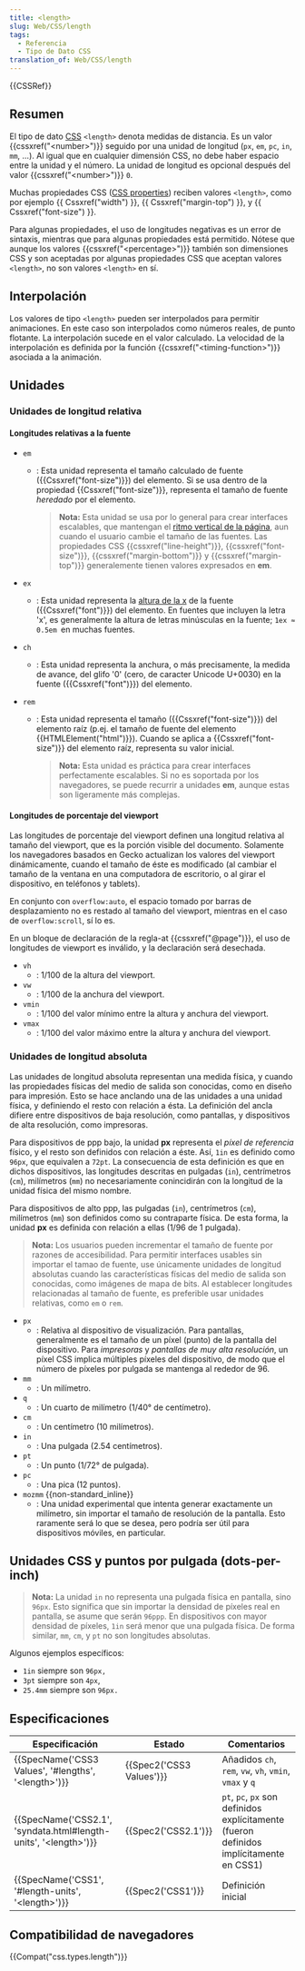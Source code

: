 ```yaml
---
title: <length>
slug: Web/CSS/length
tags:
  - Referencia
  - Tipo de Dato CSS
translation_of: Web/CSS/length
---
```

{{CSSRef}}

## Resumen

El tipo de dato [CSS](/es/docs/Web/CSS) `<length>` denota medidas de distancia. Es un valor {{cssxref("&lt;number&gt;")}} seguido por una unidad de longitud (`px`, `em`, `pc`, `in`, `mm`, …). Al igual que en cualquier dimensión CSS, no debe haber espacio entre la unidad y el número. La unidad de longitud es opcional después del valor {{cssxref("&lt;number&gt;")}} `0`.

Muchas propiedades CSS ([CSS properties](es/CSS_Reference)) reciben valores `<length>`, como por ejemplo {{ Cssxref("width") }}, {{ Cssxref("margin-top") }}, y {{ Cssxref("font-size") }}.

Para algunas propiedades, el uso de longitudes negativas es un error de sintaxis, mientras que para algunas propiedades está permitido. Nótese que aunque los valores {{cssxref("&lt;percentage&gt;")}} también son dimensiones CSS y son aceptadas por algunas propiedades CSS que aceptan valores `<length>`, no son valores `<length>` en sí.

## Interpolación

Los valores de tipo `<length>` pueden ser interpolados para permitir animaciones. En este caso son interpolados como números reales, de punto flotante. La interpolación sucede en el valor calculado. La velocidad de la interpolación es definida por la función {{cssxref("&lt;timing-function&gt;")}} asociada a la animación.

## Unidades

### Unidades de longitud relativa

#### Longitudes relativas a la fuente

- `em`

  - : Esta unidad representa el tamaño calculado de fuente ({{Cssxref("font-size")}}) del elemento. Si se usa dentro de la propiedad {{Cssxref("font-size")}}, representa el tamaño de fuente _heredado_ por el elemento.

    > **Nota:** Esta unidad se usa por lo general para crear interfaces escalables, que mantengan el [ritmo vertical de la página](http://24ways.org/2006/compose-to-a-vertical-rhythm), aun cuando el usuario cambie el tamaño de las fuentes. Las propiedades CSS {{cssxref("line-height")}}, {{cssxref("font-size")}}, {{cssxref("margin-bottom")}} y {{cssxref("margin-top")}} generalemente tienen valores expresados en **em**.

- `ex`
  - : Esta unidad representa la [altura de la x](https://es.wikipedia.org/wiki/Altura_de_la_x) de la fuente ({{Cssxref("font")}}) del elemento. En fuentes que incluyen la letra 'x', es generalmente la altura de letras minúsculas en la fuente; `1ex ≈ 0.5em `en muchas fuentes.
- `ch`
  - : Esta unidad representa la anchura, o más precisamente, la medida de avance, del glifo '0' (cero, de caracter Unicode U+0030) en la fuente ({{Cssxref("font")}}) del elemento.
- `rem`

  - : Esta unidad representa el tamaño ({{Cssxref("font-size")}}) del elemento raíz (p.ej. el tamaño de fuente del elemento {{HTMLElement("html")}}). Cuando se aplica a {{Cssxref("font-size")}} del elemento raíz, representa su valor inicial.

    > **Nota:** Esta unidad es práctica para crear interfaces perfectamente escalables. Si no es soportada por los navegadores, se puede recurrir a unidades **em**, aunque estas son ligeramente más complejas.

#### Longitudes de porcentaje del viewport

Las longitudes de porcentaje del viewport definen una longitud relativa al tamaño del viewport, que es la porción visible del documento. Solamente los navegadores basados en Gecko actualizan los valores del viewport dinámicamente, cuando el tamaño de éste es modificado (al cambiar el tamaño de la ventana en una computadora de escritorio, o al girar el dispositivo, en teléfonos y tablets).

En conjunto con `overflow:auto`, el espacio tomado por barras de desplazamiento no es restado al tamaño del viewport, mientras en el caso de `overflow:scroll`, sí lo es.

En un bloque de declaración de la regla-at {{cssxref("@page")}}, el uso de longitudes de viewport es inválido, y la declaración será desechada.

- `vh`
  - : 1/100 de la altura del viewport.
- `vw`
  - : 1/100 de la anchura del viewport.
- `vmin`
  - : 1/100 del valor mínimo entre la altura y anchura del viewport.
- `vmax`
  - : 1/100 del valor máximo entre la altura y anchura del viewport.

### Unidades de longitud absoluta

Las unidades de longitud absoluta representan una medida física, y cuando las propiedades físicas del medio de salida son conocidas, como en diseño para impresión. Esto se hace anclando una de las unidades a una unidad física, y definiendo el resto con relación a ésta. La definición del ancla difiere entre dispositivos de baja resolución, como pantallas, y dispositivos de alta resolución, como impresoras.

Para dispositivos de ppp bajo, la unidad **px** representa el _píxel de referencia_ físico, y el resto son definidos con relación a éste. Así, `1in` es definido como `96px`, que equivalen a `72pt`. La consecuencia de esta definición es que en dichos dispositivos, las longitudes descritas en pulgadas (`in`), centrímetros (`cm`), milímetros (`mm`) no necesariamente conincidirán con la longitud de la unidad física del mismo nombre.

Para dispositivos de alto ppp, las pulgadas (`in`), centrímetros (`cm`), milímetros (`mm`) son definidos como su contraparte física. De esta forma, la unidad **px** es definida con relación a ellas (1/96 de 1 pulgada).

> **Nota:** Los usuarios pueden incrementar el tamaño de fuente por razones de accesibilidad. Para permitir interfaces usables sin importar el tamao de fuente, use únicamente unidades de longitud absolutas cuando las características físicas del medio de salida son conocidas, como imágenes de mapa de bits. Al establecer longitudes relacionadas al tamaño de fuente, es preferible usar unidades relativas, como `em` o `rem`.

- `px`
  - : Relativa al dispositivo de visualización.
    Para pantallas, generalmente es el tamaño de un píxel (punto) de la pantalla del dispositivo.
    Para _impresoras_ y _pantallas de muy alta resolución_, un píxel CSS implica múltiples píxeles del dispositivo, de modo que el número de píxeles por pulgada se mantenga al rededor de 96.
- `mm`
  - : Un milímetro.
- `q`
  - : Un cuarto de milímetro (1/40° de centímetro).
- `cm`
  - : Un centímetro (10 milímetros).
- `in`
  - : Una pulgada (2.54 centímetros).
- `pt`
  - : Un punto (1/72° de pulgada).
- `pc`
  - : Una pica (12 puntos).
- `mozmm` {{non-standard_inline}}
  - : Una unidad experimental que intenta generar exactamente un milímetro, sin importar el tamaño de resolución de la pantalla. Esto raramente será lo que se desea, pero podría ser útil para dispositivos móviles, en particular.

## Unidades CSS y puntos por pulgada (dots-per-inch)

> **Nota:** La unidad `in` no representa una pulgada física en pantalla, sino `96px`. Esto significa que sin importar la densidad de píxeles real en pantalla, se asume que serán `96ppp`. En dispositivos con mayor densidad de píxeles, `1in` será menor que una pulgada física. De forma similar, `mm`, `cm`, y `pt` no son longitudes absolutas.

Algunos ejemplos específicos:

- `1in` siempre son `96px,`
- `3pt` siempre son `4px`,
- `25.4mm` siempre son `96px.`

## Especificaciones

| Especificación                                                                               | Estado                           | Comentarios                                                                             |
| -------------------------------------------------------------------------------------------- | -------------------------------- | --------------------------------------------------------------------------------------- |
| {{SpecName('CSS3 Values', '#lengths', '&lt;length&gt;')}}                 | {{Spec2('CSS3 Values')}} | Añadidos `ch`, `rem`, `vw`, `vh`, `vmin`, `vmax` y `q`                                  |
| {{SpecName('CSS2.1', 'syndata.html#length-units', '&lt;length&gt;')}} | {{Spec2('CSS2.1')}}         | `pt`, `pc`, `px` son definidos explícitamente (fueron definidos implícitamente en CSS1) |
| {{SpecName('CSS1', '#length-units', '&lt;length&gt;')}}                     | {{Spec2('CSS1')}}         | Definición inicial                                                                      |

## Compatibilidad de navegadores

{{Compat("css.types.length")}}
